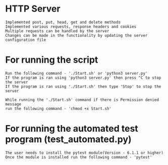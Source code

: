# HTTP Server

    Implemented post, put, head, get and delete methods
    Implemented various requests, response headers and cookies
    Multiple requests can be handled by the server
    Changes can be made in the functionality by updating the server configuration file
    
#   For running the script
    Run the following command - './Start.sh' or 'python3 server.py'
    If the program is ran using 'python3 server.py' then press ^C to stop the server
    If the program is ran using './Start.sh' then type 'Stop' to stop the server
    
    While running the './Start.sh' command if there is Permission denied message
    run the following command - 'chmod +x Start.sh'

#   For running the automated test program (test_automated.py)
    The user needs to install the pytest module(Version - 6.1.1 or higher)
    Once the module is installed run the following command - 'pytest'
